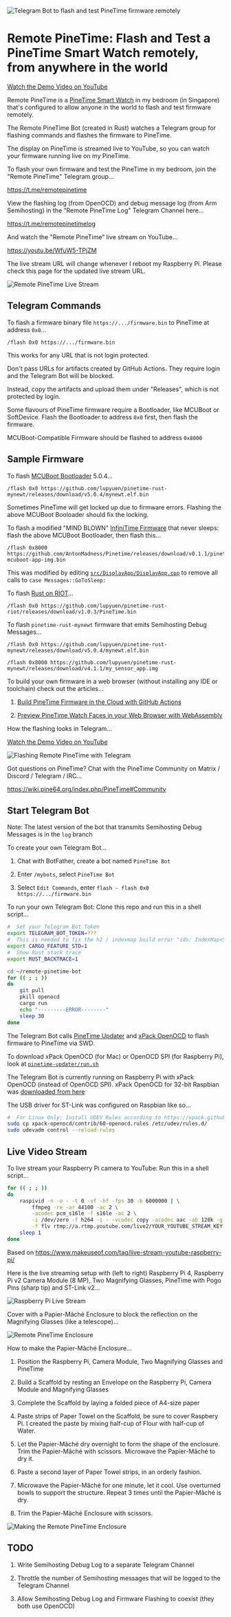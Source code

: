 ![Telegram Bot to flash and test PineTime firmware remotely](https://lupyuen.github.io/images/remote-pinetime-arch.jpg)

# Remote PineTime: Flash and Test a PineTime Smart Watch remotely, from anywhere in the world

[Watch the Demo Video on YouTube](https://youtu.be/mMLWgzJSAGI)

Remote PineTime is a [PineTime Smart Watch](https://wiki.pine64.org/index.php/PineTime) in my bedroom (in Singapore) that's configured to allow anyone in the world to flash and test firmware remotely.

The Remote PineTime Bot (created in Rust) watches a Telegram group for flashing commands and flashes the firmware to PineTime. 

The display on PineTime is streamed live to YouTube, so you can watch your firmware running live on my PineTime.

To flash your own firmware and test the PineTime in my bedroom, join the "Remote PineTime" Telegram group...

https://t.me/remotepinetime

View the flashing log (from OpenOCD) and debug message log (from Arm Semihosting) in the "Remote PineTime Log" Telegram Channel here...

https://t.me/remotepinetimelog

And watch the "Remote PineTime" live stream on YouTube...

https://youtu.be/WfuW5-TPjZM

The live stream URL will change whenever I reboot my Raspberry Pi. Please check this page for the updated live stream URL.

![Remote PineTime Live Stream](https://lupyuen.github.io/images/remote-pinetime-youtube.png)

## Telegram Commands

To flash a firmware binary file `https://.../firmware.bin` to PineTime at address `0x0`...

```
/flash 0x0 https://.../firmware.bin
```

This works for any URL that is not login protected.

Don't pass URLs for artifacts created by GitHub Actions. They require login and the Telegram Bot will be blocked.

Instead, copy the artifacts and upload them under "Releases", which is not protected by login.

Some flavours of PineTime firmware require a Bootloader, like MCUBoot or SoftDevice. Flash the Bootloader to address `0x0` first, then flash the firmware.

MCUBoot-Compatible Firmware should be flashed to address `0x8000`

## Sample Firmware

To flash [MCUBoot Bootloader](https://lupyuen.github.io/pinetime-rust-mynewt/articles/mcuboot) 5.0.4...

```
/flash 0x0 https://github.com/lupyuen/pinetime-rust-mynewt/releases/download/v5.0.4/mynewt.elf.bin
```

Sometimes PineTime will get locked up due to firmware errors. Flashing the above MCUBoot Booloader should fix the locking.

To flash a modified "MIND BLOWN" [InfiniTime Firmware](https://github.com/JF002/Pinetime) that never sleeps: flash the above MCUBoot Bootloader, then flash this...

```
/flash 0x8000 https://github.com/AntonMadness/Pinetime/releases/download/v0.1.1/pinetime-mcuboot-app-img.bin
```

This was modified by editing [`src/DisplayApp/DisplayApp.cpp`](https://github.com/AntonMadness/Pinetime/blob/master/src/DisplayApp/DisplayApp.cpp) to remove all calls to `case Messages::GoToSleep:`

To flash [Rust on RIOT](https://github.com/lupyuen/pinetime-rust-riot)...

```
/flash 0x0 https://github.com/lupyuen/pinetime-rust-riot/releases/download/v1.0.3/PineTime.bin
```

To flash `pinetime-rust-mynewt` firmware that emits Semihosting Debug Messages...

```
/flash 0x0 https://github.com/lupyuen/pinetime-rust-mynewt/releases/download/v5.0.4/mynewt.elf.bin

/flash 0x8000 https://github.com/lupyuen/pinetime-rust-mynewt/releases/download/v4.1.1/my_sensor_app.img
```

To build your own firmware in a web browser (without installing any IDE or toolchain) check out the articles...

1. [Build PineTime Firmware in the Cloud with GitHub Actions](https://lupyuen.github.io/pinetime-rust-mynewt/articles/cloud)

1. [Preview PineTime Watch Faces in your Web Browser with WebAssembly](https://lupyuen.github.io/pinetime-rust-mynewt/articles/simulator)

How the flashing looks in Telegram...

[Watch the Demo Video on YouTube](https://youtu.be/mMLWgzJSAGI)

![Flashing Remote PineTime with Telegram](https://lupyuen.github.io/images/remote-pinetime.png)

Got questions on PineTime? Chat with the PineTime Community on Matrix / Discord / Telegram / IRC...

https://wiki.pine64.org/index.php/PineTime#Community

## Start Telegram Bot

Note: The latest version of the bot that transmits Semihosting Debug Messages is in the `log` branch

To create your own Telegram Bot...

1. Chat with BotFather, create a bot named `PineTime Bot`

1. Enter `/mybots`, select `PineTime Bot`

1. Select `Edit Commands`, enter `flash - flash 0x0 https://.../firmware.bin`

To run your own Telegram Bot: Clone this repo and run this in a shell script...

```bash
#  Set your Telegram Bot Token
export TELEGRAM_BOT_TOKEN=???
#  This is needed to fix the h2 / indexmap build error "ids: IndexMap<StreamId, SlabIndex> expected 3 type arguments"
export CARGO_FEATURE_STD=1
#  Show Rust stack trace
export RUST_BACKTRACE=1

cd ~/remote-pinetime-bot
for (( ; ; ))
do
    git pull
    pkill openocd
    cargo run
    echo "---------ERROR--------"
    sleep 30
done
```

The Telegram Bot calls [PineTime Updater](https://github.com/lupyuen/pinetime-updater/blob/master/README.md) and [xPack OpenOCD](https://xpack.github.io/openocd/install/) to flash firmware to PineTime via SWD.

To download xPack OpenOCD (for Mac) or OpenOCD SPI (for Raspberry Pi), look at [`pinetime-updater/run.sh`](https://github.com/lupyuen/pinetime-updater/blob/master/run.sh)

The Telegram Bot is currently running on Raspberry Pi with xPack OpenOCD (instead of OpenOCD SPI). xPack OpenOCD for 32-bit Raspbian was [downloaded from here](https://github.com/xpack-dev-tools/openocd-xpack/releases/download/v0.10.0-14/xpack-openocd-0.10.0-14-linux-arm.tar.gz)

The USB driver for ST-Link was configured on Raspbian like so...

```bash
#  For Linux Only: Install UDEV Rules according to https://xpack.github.io/openocd/install/#udev
sudo cp xpack-openocd/contrib/60-openocd.rules /etc/udev/rules.d/
sudo udevadm control --reload-rules
```

## Live Video Stream

To live stream your Raspberry Pi camera to YouTube: Run this in a shell script...

```bash
for (( ; ; ))
do
    raspivid -n -o - -t 0 -vf -hf -fps 30 -b 6000000 | \
        ffmpeg -re -ar 44100 -ac 2 \
        -acodec pcm_s16le -f s16le -ac 2 \
        -i /dev/zero -f h264 -i - -vcodec copy -acodec aac -ab 128k -g 50 -strict experimental \
        -f flv rtmp://a.rtmp.youtube.com/live2/YOUR_YOUTUBE_STREAM_KEY
    sleep 1
done
```

Based on https://www.makeuseof.com/tag/live-stream-youtube-raspberry-pi/

Here is the live streaming setup with (left to right) Raspberry Pi 4, Raspberry Pi v2 Camera Module (8 MP), Two Magnifying Glasses, PineTime with Pogo Pins (sharp tip) and ST-Link v2...

![Raspberry Pi Live Stream](https://lupyuen.github.io/images/remote-pinetime-stream.jpg)

Cover with a Papier-Mâché Enclosure to block the reflection on the Magnifying Glasses (like a telescope)...

![Remote PineTime Enclosure](https://lupyuen.github.io/images/remote-pinetime-enclosure.jpg)

How to make the Papier-Mâché Enclosure...

1. Position the Raspberry Pi, Camera Module, Two Magnifying Glasses and PineTime

1. Build a Scaffold by resting an Envelope on the Raspberry Pi, Camera Module and Magnifying Glasses

1. Complete the Scaffold by laying a folded piece of A4-size paper

1. Paste strips of Paper Towel on the Scaffold, be sure to cover Raspbery Pi. I created the paste by mixing half-cup of Flour with half-cup of Water.

1. Let the Papier-Mâché dry overnight to form the shape of the enclosure. Trim the Papier-Mâché with scissors. Microwave the Papier-Mâché to dry it.

1. Paste a second layer of Paper Towel strips, in an orderly fashion.

1. Microwave the Papier-Mâché for one minute, let it cool. Use overturned bowls to support the structure. Repeat 3 times until the Papier-Mâché is dry.

1. Trim the Papier-Mâché Enclosure with scissors.

![Making the Remote PineTime Enclosure](https://lupyuen.github.io/images/remote-pinetime-enclosure2.jpg)

## TODO

1. Write Semihosting Debug Log to a separate Telegram Channel

1. Throttle the number of Semihosting messages that will be logged to the Telegram Channel

1. Allow Semihosting Debug Log and Firmware Flashing to coexist (they both use OpenOCD)
